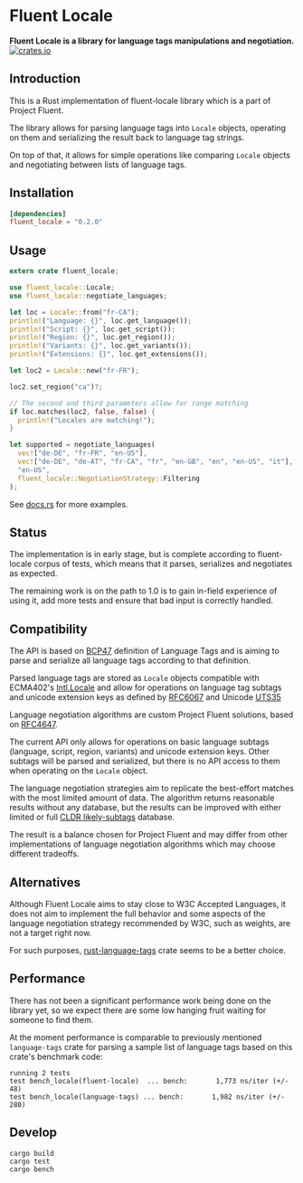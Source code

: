 # Fluent Locale

**Fluent Locale is a library for language tags manipulations and negotiation.**
[![crates.io](http://meritbadge.herokuapp.com/fluent-locale)](https://crates.io/crates/fluent-locale)

Introduction
------------

This is a Rust implementation of fluent-locale library which is a part of Project Fluent.

The library allows for parsing language tags into `Locale` objects, operating on them
and serializing the result back to language tag strings.

On top of that, it allows for simple operations like comparing `Locale` objects and
negotiating between lists of language tags.


Installation
------------

```toml
[dependencies]
fluent_locale = "0.2.0"
```

Usage
-----

```rust
extern crate fluent_locale;

use fluent_locale::Locale;
use fluent_locale::negotiate_languages;

let loc = Locale::from("fr-CA");
println!("Language: {}", loc.get_language());
println!("Script: {}", loc.get_script());
println!("Region: {}", loc.get_region());
println!("Variants: {}", loc.get_variants());
println!("Extensions: {}", loc.get_extensions());

let loc2 = Locale::new("fr-FR");

loc2.set_region("ca")?;

// The second and third parameters allow for range matching 
if loc.matches(loc2, false, false) {
  println!("Locales are matching!");
}

let supported = negotiate_languages(
  vec!["de-DE", "fr-FR", "en-US"],
  vec!["de-DE", "de-AT", "fr-CA", "fr", "en-GB", "en", "en-US", "it"],
  "en-US",
  fluent_locale::NegotiationStrategy::Filtering
);
```

See [docs.rs][] for more examples.

[docs.rs]: https://docs.rs/fluent-locale/

Status
------

The implementation is in early stage, but is complete according to fluent-locale
corpus of tests, which means that it parses, serializes and negotiates as expected.

The remaining work is on the path to 1.0 is to gain in-field experience of using it,
add more tests and ensure that bad input is correctly handled.

Compatibility
-------------

The API is based on [BCP47][] definition of Language Tags and is aiming to
parse and serialize all language tags according to that definition.

Parsed language tags are stored as `Locale` objects compatible with
ECMA402's [Intl.Locale][] and allow for operations on language tag subtags and
unicode extension keys as defined by [RFC6067][] and Unicode [UTS35][]

Language negotiation algorithms are custom Project Fluent solutions,
based on [RFC4647][].

The current API only allows for operations on basic language subtags (language, script, region, variants)
and unicode extension keys. Other subtags will be parsed and serialized, but there is no
API access to them when operating on the `Locale` object.

The language negotiation strategies aim to replicate the best-effort matches with
the most limited amount of data. The algorithm returns reasonable
results without any database, but the results can be improved with either limited
or full [CLDR likely-subtags] database.

The result is a balance chosen for Project Fluent and may differ from other
implementations of language negotiation algorithms which may choose different
tradeoffs.

[BCP47]: https://tools.ietf.org/html/bcp47
[Intl.Locale]: https://github.com/tc39/proposal-intl-locale
[RFC6067]: https://www.ietf.org/rfc/rfc6067.txt
[UTS35]: http://www.unicode.org/reports/tr35/#Locale_Extension_Key_and_Type_Data
[RFC4647]: https://tools.ietf.org/html/rfc4647
[CLDR likely-subtags]: http://www.unicode.org/cldr/charts/latest/supplemental/likely_subtags.html

Alternatives
------------

Although Fluent Locale aims to stay close to W3C Accepted Languages, it does not aim
to implement the full behavior and some aspects of the language negotiation strategy
recommended by W3C, such as weights, are not a target right now.

For such purposes, [rust-language-tags][] crate seems to be a better choice.

[rust-language-tags]: https://github.com/pyfisch/rust-language-tags

Performance
-----------

There has not been a significant performance work being done on the library yet,
so we expect there are some low hanging fruit waiting for someone to find them.

At the moment performance is comparable to previously mentioned `language-tags` crate
for parsing a sample list of language tags based on this crate's benchmark code:


    running 2 tests
    test bench_locale(fluent-locale)  ... bench:       1,773 ns/iter (+/- 48)
    test bench_locale(language-tags) ... bench:       1,982 ns/iter (+/- 280)


Develop
-------

    cargo build
    cargo test
    cargo bench


